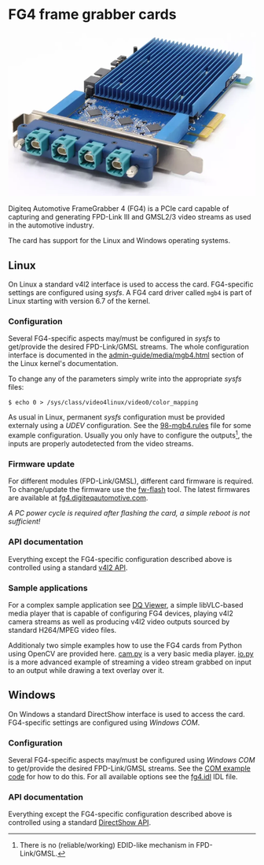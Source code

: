 # FG4 frame grabber cards

![FG4 product photo](FG4.webp)

Digiteq Automotive FrameGrabber 4 (FG4) is a PCIe card capable of capturing and
generating FPD-Link III and GMSL2/3 video streams as used in the automotive
industry.

The card has support for the Linux and Windows operating systems.

## Linux

On Linux a standard v4l2 interface is used to access the card. FG4-specific
settings are configured using _sysfs_. A FG4 card driver called `mgb4` is part
of Linux starting with version 6.7 of the kernel.

### Configuration

Several FG4-specific aspects may/must be configured in _sysfs_ to get/provide
the desired FPD-Link/GMSL streams. The whole configuration interface is
documented in the [admin-guide/media/mgb4.html](https://docs.kernel.org/admin-guide/media/mgb4.html)
section of the Linux kernel's documentation.

To change any of the parameters simply write into the appropriate _sysfs_ files:

```console
$ echo 0 > /sys/class/video4linux/video0/color_mapping
```

As usual in Linux, permanent _sysfs_ configuration must be provided externaly
using a _UDEV_ configuration. See the [98-mgb4.rules](examples/UDEV/98-mgb4.rules)
file for some example configuration. Usually you only have to configure the
outputs[^1], the inputs are properly autodetected from the video streams.

[^1]: There is no (reliable/working) EDID-like mechanism in FPD-Link/GMSL.

### Firmware update

For different modules (FPD-Link/GMSL), different card firmware is required. To
change/update the firmware use the
[fw-flash](https://github.com/digiteqautomotive/linux-flash) tool.
The latest firmwares are available at
[fg4.digiteqautomotive.com](https://fg4.digiteqautomotive.com/).

_A PC power cycle is required after flashing the card, a simple reboot is not sufficient!_

### API documentation

Everything except the FG4-specific configuration described above is controlled
using a standard [v4l2 API](https://docs.kernel.org/userspace-api/media/v4l/v4l2.html).

### Sample applications

For a complex sample application see [DQ Viewer](https://github.com/digiteqautomotive/dqview),
a simple libVLC-based media player that is capable of configuring FG4 devices,
playing v4l2 camera streams as well as producing v4l2 video outputs sourced
by standard H264/MPEG video files.

Additionaly two simple examples how to use the FG4 cards from Python using
OpenCV are provided here. [cam.py](examples/v4l2/OpenCV/camera/cam.py) is a very basic
media player. [io.py](examples/v4l2/OpenCV/output/io.py) is a more advanced example of
streaming a video stream grabbed on input to an output while drawing a text overlay
over it.


## Windows

On Windows a standard DirectShow interface is used to access the card.
FG4-specific settings are configured using _Windows COM_.

### Configuration

Several FG4-specific aspects may/must be configured using _Windows COM_ to
get/provide the desired FPD-Link/GMSL streams. See the
[COM example code](examples/COM/fg4.cpp) for how to do this. For all available
options see the [fg4.idl](examples/COM/fg4.idl) IDL file.

### API documentation

Everything except the FG4-specific configuration described above is controlled
using a standard [DirectShow API](https://learn.microsoft.com/en-us/windows/win32/directshow/directshow).
